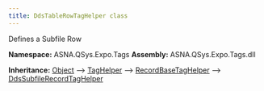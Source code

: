 ```yaml
---
title: DdsTableRowTagHelper class
---
```


Defines a Subfile Row

**Namespace:** ASNA.QSys.Expo.Tags
**Assembly:** ASNA.QSys.Expo.Tags.dll

**Inheritance:** [Object](https://docs.microsoft.com/en-us/dotnet/api/system.object) --> [TagHelper](https://learn.microsoft.com/en-us/dotnet/api/microsoft.aspnetcore.razor.taghelpers.taghelper?view=aspnetcore-8.0) --> [RecordBaseTagHelper](/reference/model/qsys-expo-tags/record-base-tag-helper.html) --> [DdsSubfileRecordTagHelper](/reference/model/qsys-expo-tags/dds-subfile-record-tag-helper.html)
<br>
<br>
